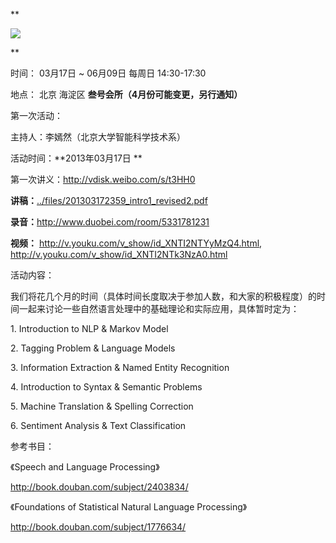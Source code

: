 **

![](http://www.swarmagents.cn/files/201303120030_clouds.png)

**

时间： 03月17日 ~ 06月09日 每周日 14:30-17:30

地点： 北京 海淀区 **叁号会所（4月份可能变更，另行通知）**

  

第一次活动：

主持人：李嫣然（北京大学智能科学技术系）

活动时间：**2013年03月17日 **

第一次讲义：<http://vdisk.weibo.com/s/t3HH0>

**讲稿：**[../files/201303172359_intro1_revised2.pdf](http://www.swarmagents.cn/swarma/download.php?id=609)

**录音：**<http://www.duobei.com/room/5331781231>

**视频：** <http://v.youku.com/v_show/id_XNTI2NTYyMzQ4.html>, <http://v.youku.com/v_show/id_XNTI2NTk3NzA0.html>

  

活动内容：

我们将花几个月的时间（具体时间长度取决于参加人数，和大家的积极程度）的时间一起来讨论一些自然语言处理中的基础理论和实际应用，具体暂时定为：

  

1\. Introduction to NLP & Markov Model

2\. Tagging Problem & Language Models

3\. Information Extraction & Named Entity Recognition

4\. Introduction to Syntax & Semantic Problems

5\. Machine Translation & Spelling Correction

6\. Sentiment Analysis & Text Classification

  

参考书目：

《Speech and Language Processing》

<http://book.douban.com/subject/2403834/>

《Foundations of Statistical Natural Language Processing》

<http://book.douban.com/subject/1776634/>

